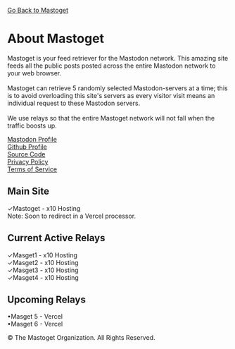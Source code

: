 [Go Back to Mastoget](https://mastoget.x10.bz)  

# About Mastoget

Mastoget is your feed retriever for the Mastodon network. This amazing site feeds all the public posts posted across the entire Mastodon network to your web browser.
<br><br>
Mastoget can retrieve 5 randomly selected Mastodon-servers at a time; this is to avoid overloading this site's servers as every visitor visit means an individual request to these Mastodon servers. 
<br><br>
We use relays so that the entire Mastoget network will not fall when the traffic boosts up.


[Mastodon Profile](https://mastodon.social/@mastoget)  
[Github Profile](https://github.com/The-Mastoget-Organization/)  
[Source Code](https://github.com/The-Mastoget-Organization/source)  
[Privacy Policy](https://github.com/The-Mastoget-Organization/privacypolicy)  
[Terms of Service](https://github.com/The-Mastoget-Organization/termsofservice)


## Main Site
✓Mastoget - x10 Hosting<br>
Note: Soon to redirect in a Vercel processor.

## Current Active Relays
✓Masget1 - x10 Hosting<br>
✓Masget2 - x10 Hosting<br>
✓Masget3 - x10 Hosting<br>
✓Masget4 - x10 Hosting<br>


## Upcoming Relays
•Masget 5 - Vercel<br>
•Masget 6 - Vercel<br>

&copy; The Mastoget Organization. All Rights Reserved.

